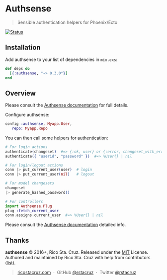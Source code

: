 # Authsense

> Sensible authentication helpers for Phoenix/Ecto

[![Status](https://travis-ci.org/rstacruz/authsense.svg?branch=master)](https://travis-ci.org/rstacruz/authsense "See test builds")

## Installation

Add authsense to your list of dependencies in `mix.exs`:

```elixir
def deps do
  [{:authsense, "~> 0.3.0"}]
end
```

## Overview

Please consult the [Authsense documentation](http://ricostacruz.com/authsense/) for full details.

Configure authsense:

```elixir
config :authsense, Myapp.User,
   repo: Myapp.Repo
```

You can then call some helpers for authentication:

```elixir
# For login actions
authenticate(changeset)  #=> {:ok, user} or {:error, changeset_with_errors}
authenticate({ "userid", "password" })  #=> %User{} | nil
```

```elixir
# For login/logout actions
conn |> put_current_user(user)  # login
conn |> put_current_user(nil)   # logout
```

```elixir
# For model changesets
changeset
|> generate_hashed_password()
```

```elixir
# For controllers
import Authsense.Plug
plug :fetch_current_user
conn.assigns.current_user  #=> %User{} | nil
```

Please consult the [Authsense documentation](http://ricostacruz.com/authsense/) detailed info.

## Thanks

**authsense** © 2016+, Rico Sta. Cruz. Released under the [MIT] License.<br>
Authored and maintained by Rico Sta. Cruz with help from contributors ([list][contributors]).

> [ricostacruz.com](http://ricostacruz.com) &nbsp;&middot;&nbsp;
> GitHub [@rstacruz](https://github.com/rstacruz) &nbsp;&middot;&nbsp;
> Twitter [@rstacruz](https://twitter.com/rstacruz)

[MIT]: http://mit-license.org/
[contributors]: http://github.com/rstacruz/authsense/contributors
